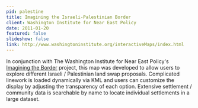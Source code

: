 ```yaml
---
pid: palestine
title: Imagining the Israeli-Palestinian Border
client: Washington Institute for Near East Policy
date: 2011-01-20
featured: false
slideshow: false
link: http://www.washingtoninstitute.org/interactiveMaps/index.html
---
```


In conjunction with The Washington Institute for Near East Policy's [Imagining the Border](http://www.washingtoninstitute.org/templateC04.php?CID=301) project, this map was developed to allow users to explore different Israeli / Palestinian land swap proposals. Complicated linework is loaded dynamically via KML and users can customize the display by adjusting the transparency of each option. Extensive settlement / community data is searchable by name to locate individual settlements in a large dataset.
